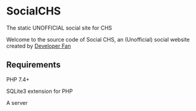 # SocialCHS
The static UNOFFICIAL social site for CHS

Welcome to the source code of Social CHS, an (Unofficial) social website created by [Developer Fan](https://github.com/Developer-Fan)
## Requirements
PHP 7.4+

SQLite3 extension for PHP

A server
